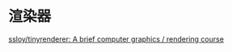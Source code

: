 # 渲染器



[ssloy/tinyrenderer: A brief computer graphics / rendering course](https://github.com/ssloy/tinyrenderer)
